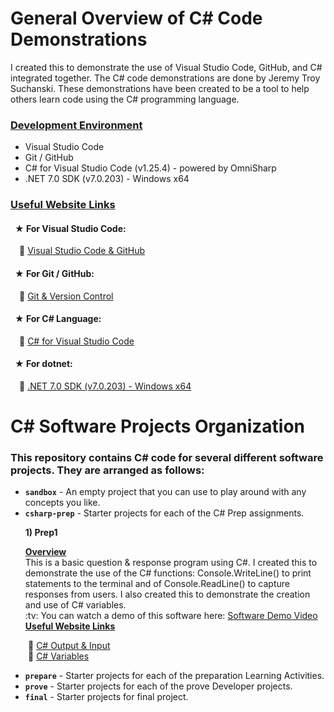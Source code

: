 # General Overview of C# Code Demonstrations
I created this to demonstrate the use of Visual Studio Code, GitHub, and C# integrated together. The C# code demonstrations are done by Jeremy Troy Suchanski. These demonstrations have been created to be a tool to help others learn code using the C# programming language.
### <ins> Development Environment </ins>

* Visual Studio Code
* Git / GitHub
* C# for Visual Studio Code (v1.25.4) - powered by OmniSharp
* .NET 7.0 SDK (v7.0.203) - Windows x64


### <ins> Useful Website Links </ins>
#### &ensp;&#9733; For Visual Studio Code:
&emsp;:large_blue_diamond: [Visual Studio Code & GitHub](https://code.visualstudio.com/docs/sourcecontrol/overview)
#### &ensp;&#9733; For Git / GitHub:
&emsp;:large_blue_diamond: [Git & Version Control](https://docs.github.com/en/get-started/using-git/about-git)
#### &ensp;&#9733; For C# Language:
&emsp;:large_blue_diamond: [C# for Visual Studio Code](https://marketplace.visualstudio.com/items?itemName=ms-dotnettools.csharp)
#### &ensp;&#9733; For dotnet: 
&emsp;:large_blue_diamond: [.NET 7.0 SDK (v7.0.203) - Windows x64](https://dotnet.microsoft.com/en-us/download/dotnet/thank-you/sdk-7.0.203-windows-x64-installer?journey=vs-code)

# C# Software Projects Organization
### This repository contains C# code for several different software projects. They are arranged as follows:

* **`sandbox`** - An empty project that you can use to play around with any concepts you like. <br>
* **`csharp-prep`** - Starter projects for each of the C# Prep assignments. <br>

<ul><b>1) Prep1</b>
<p><ins><b>Overview</b></ins><br>
This is a basic question & response program using C#. I created this to demonstrate the use of the C# functions: Console.WriteLine() to print statements to the terminal and of Console.ReadLine() to capture responses from users. I also created this to demonstrate the creation and use of C# variables. <br>
:tv: You can watch a demo of this software here: <a href="https://youtu.be/3P_2wxxeNUQ">Software Demo Video</a> <br>
<ins><b>Useful Website Links</b></ins></p></ul>

&emsp;&emsp;:large_blue_diamond: [C# Output & Input](https://www.programiz.com/csharp-programming/basic-input-output)<br>
&emsp;&emsp;:large_blue_diamond: [C# Variables](https://www.tutorialspoint.com/csharp/csharp_variables.htm)
 
* **`prepare`** - Starter projects for each of the preparation Learning Activities.
* **`prove`** - Starter projects for each of the prove Developer projects.
* **`final`** - Starter projects for final project.
